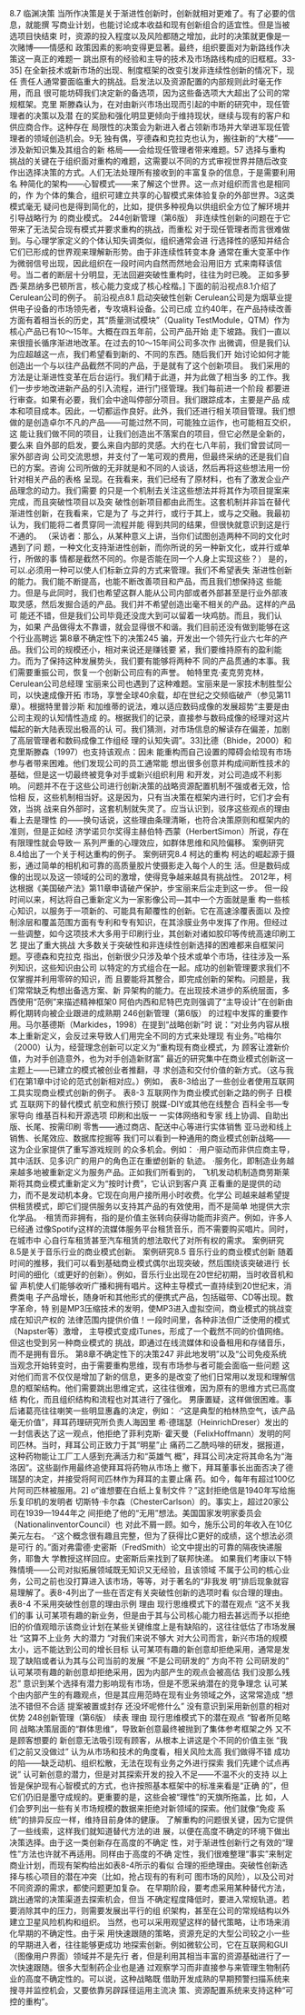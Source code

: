 8.7
临渊决策
当所作决策是关于渐进性创新时，创新就相对更难了。有了必要的信息，就能撰
写商业计划，也能讨论成本收益和现有创新组合的适宜性。但是当被选项目快结束
时，资源的投入程度以及风险都随之增加，此时的决策就更像是一次赌博——情感和
政策因素的影响变得更显著。最终，组织要面对为新路线作决策这一真正的难题一
跳出原有的经验和主导的技术及市场路线构成的旧框框。33-35]
在全新技术或新市场的出现、制度框架的改变引发非连续性创新的情况下，现任
责任人通常要面临重大的挑战。启发法以及资源配置的内部规则此时毫无作用，而且
很可能坊碍我们决定新的备选项，因为这些备选项大大超出了公司的常规框架。克里
斯滕森认为，在对由新兴市场出现而引起的中断的研究中，现任管理者的决策以及潜
在的奖励和强化明显更倾向于维持现状，继续与现有的客户和供应商合作。这种存在
局限性的决策会为新进入者占领新市场并大举进军现任管理者的领域创造机会。9无
独有偶，亨德森和克拉克也认为，搬往新的“大楼”——涉及新知识集及其组合的新
格局——会给现任管理者带来难题。57
选择与重构
挑战的关键在于组织面对重构的难题，这需要以不同的方式审视世界并随后改变
作出选择决策的方式。人们无法处理所有接收到的丰富复杂的信息，于是需要利用名
种简化的架构——心智模式——来了解这个世界。这一点对组织而言也是相同的，作
为个体的集合，组织可建立共享的心智模式来体验复杂的外部世界。3这类模式毫无
疑问也是得到简化的，比如，提供多种视角以供组织全方位了解环境并引导战略行为
的商业模式。
244创新管理（第6版）
非连续性创新的问题在于它带来了无法契合现有模式并要求重构的挑战，而重松
对于现任管理者而言很难做到。与心理学家定义的个体认知失调类似，组织通常会进
行选择性的感知并结合它们已形成的世界观来理解新形势。由于非连续性转变本身
通常在重大变革中作为微弱信号出现，因此组织在一段时间内自然而然地会沿用旧方
式来南释该信号。当二者的断层十分明显，无法回避突破性重构时，往往为时已晚。
正如多萝西·莱昂纳多巴顿所言，核心能力变成了核心栓楷。]
下面的前沿视点8.1介绍了Cerulean公司的例子。
前沿视点8.1
启动突破性创新
Cerulean公司是为烟草业提供电子设备的市场领先者，专攻填料设备。公司已成
立约40年，在产品持续改善方面有着相当长的历史，其“质量测试模块”（Quality
TestModule，QTM）作为核心产品已有10～15年。大概在四五年前，公司产品开始
走下坡路。我们一直以来很擅长循序渐进地改革。在过去的10～15年间公司多次作
出微调，但是我们认为应超越这一点，我们希望看到新的、不同的东西。随后我们开
始讨论如何才能创造出一个与以往产品截然不同的产品，于是就有了这个创新项目。
我们采用的方法是让渐进性变革在后台运行。我们精于此道，并为此做了相当多
的工作。我们一步步地改进新产品的引入流程，进行门径管理。我们每前进一个阶段
都要进行审查。如果有必要，我们会中途叫停部分项目。我们跟踪成本，主要是产品
成本和项目成本。因此，一切都运作良好。此外，我们还进行相关项目管理。我们想
做的是创造卓尔不凡的产品——可能过然不同，可能独立运作，也可能相互交织，这
能让我们做不同的项目，让我们创造出不落案白的项目，但它必然是全新的，要么来
自外部的启发，要么来自内部的灵感。大约在七八年前，我们曾尝试同一家外部咨询
公司交流思想，并支付了一笔可观的费用，但最终采纳的还是我们自已的方案。咨询
公司所做的无非就是和不同的人谈话，然后再将这些想法用一份针对相关产品的表格
呈现。在我看来，我们已经有了原材料，也有了激发企业产品理念的动力。我们需要
的只是一个机制去关注这些想法并将其作为项目提案来完成，而且突破性项目以及突
破性创新项目都由此而生。这套机制并非旨在替代渐进性创新，在我看来，它是为了
与之并行，或行于其上，或与之交融。我最初认为，我们能将二者贯穿同一流程并能
得到共同的结果，但很快就意识到这是行不通的。
（采访者：那么，从某种意义上讲，当你们试图创造两种不同的文化时遇到了问
题，一种文化支持渐进性创新，而你所说的另一种新文化，或并行或单行，所做的事
情都是截然不同的。你是否能在同一个人身上实现这些？）
是的，可以.必须用一种可以使人们标新立异的方式来管理。我们不希望表失
渐进性创新的能力。我们能不断提高，也能不断改善项目和产品，而且我们想保持这
些能力。但是与此同时，我们也希望这群人能从公司内部或者外部甚至是行业外部液
取灵感，然后发掘合适的产品。我们并不希望创造出毫不相关的产品。这样的产品可
能还不错，但是我们公司毕竟还没庞大到可以留着一块鸡肪。而且，我们认为，如果
产品做得太不靠谱，就会显得很不和谐。我们目前还没有做到能够在这个行业高聘远
第8章不确定性下的决策245
骗，开发出一个领先行业六七年的产品。我们公司的规模还小，相对来说还是赚钱要
紧，我们要维持原有的盈利能力。而为了保持这种发展势头，我们要有能够将两种不
同的产品贯通的本事。我们需要重振公司，恢复一个创新公司应有的声誉。
帕特里克·麦克劳克林，Cerulean公司总经理
宝丽来公司也遇到了这种难题。宝丽来是一家技术制胜型公司，以快速成像开拓
市场，享誉全球40余载，却在世纪之交频临破产（参见第11章）。根据特里普沙斯
和加维蒂的说法，难以适应数码成像的发展超势“主要是由公司主观的认知情性造成
的。根据我们的记录，直接参与数码成像的经理对这片幅起的新大陆表现出极高的认
可。我们猜测，对市场信息的解读存在偏差，加剧了高层管理者和数码成像工作组经
理的认知失调”。33]比德（Bhide，2000）和克里斯滕森（1997）也支持该观点：因未
能重构而自己设置的障碍会给现有市场参与者带来困难。他们发现公司的员工通常能
想出很多创意并构成间断性技术的基础，但是这一切最终被竞争对手或新兴组织利用
和开发，对公司造成不利影响。
问题并不在于这些公司进行创新决策的战略资源配置机制不强或者无效，恰恰相
反，这些机制相当好。这是因为，只有当决策在框架内进行时，它们才会有效，当挑
战来自外部时，这套机制就失灵了。应当认识到，驳序这些观点的理由看上去是理性
的——换句话说，这些理由条理清晰，也符合决策原则和框架内的准则，但是正如经
济学诺贝尔奖得主赫伯特·西蒙（HerbertSimon）所说，存在有限理性就会导致一
系列严重的心理效应，如群体思维和风险偏移。
案例研究8.4给出了一个关于柯达重构的例子。
案例研究8.4
柯达的重构
柯达的崛起源于摄影，通过简单的相机和可靠的高质量胶片使摄影走入每个人的生
活。但是数码成像的出现以及这一领域的公司的激增，使得竞争越来越具有挑战性。
2012年，柯达根据《美国破产法》第11章申请破产保护，步宝丽来后尘走到这一步。
但一段时间以来，柯达将自己重新定义为一家影像公司—其中一个方面就是重
构一些核心知识，以服务于一项新的、可能具有颠覆性的创新。它在高速涂覆表面以
及控制涂层和覆盖范围方面有专利和专有知识，在其涂膜业务中发挥了作用。但经过
一些调整，如今这项技术大多用于印刷行业，其创新对诸如胶印等传统高速印刷工艺
提出了重大挑战
大多数关于突破性和非连续性创新选择的困难都来自框架问题。亨德森和克拉克
指出，创新很少只涉及单个技术或单个市场，往往涉及一系列知识，这些知识由公司
以特定的方式组合在一起。成功的创新管理要求我们不仅掌握并利用零碎的知识，而
且要能将其整合，即完成创新的架构。问题是，我们常常缺乏构想出备选方案、新
异架构的能力。在出现技术进步的系统层面，多西使用“范例”来描述精神框架0
阿伯内西和尼特巴克则强调了“主导设计”在创新由孵化期转向被企业跟进的成熟期
246创新管理（第6版）
的过程中发挥的重要作用。马尔基德斯（Markides，1998）在提到“战略创新”时
说：“对业务内容从根本上重新定义，会反过来导致人们用完全不同的方式来处理现
有业务。”哈梅尔（2000）认为，经营理念创新可以定义为“重构现有商业模式，为
顾客让渡新价值，为对手创造意外，也为对手创造新财富”
最近的研究集中在商业模式创新这一主题上——已建立的模式被创业者推翻，寻
求创造和交付价值的新方式。（这与我们在第1章中讨论的范式创新相对应。）例如，
表8-3给出了一些创业者使用互联网工具实现商业模式创新的例子。
表8-3
互联网作为商业模式创新之路的例子
日模式
互联网下的替代模式
航空和旅行预订
脱媒-DIY或其他在线整合
百科全书—专家导向
维基百科和开源选项
印刷和出版一
一实体网络和专家
线上协调、自助出版、长尾、按需印刷
零售——通过商店、配送中心等进行实体销售
亚马逊和线上销售、长尾效应、数据库挖掘等
我们可以看到一种通用的商业模式创新战略——这为企业家提供了重写游戏规则
的众多机会。例如：
·用户驱动而非供应商主导，其中活跃、见多识广的用户的角色正在重塑创新的
轨迹。
·服务化，即制造业务越来越多地被重新定义为服务产品。正如我们所看到的，
飞机发动机制造商劳斯莱斯将其商业模式重新定义为“按时计费”，它认识到客户真
正看重的是提供的动力，而不是发动机本身。它现在向用户接所用小时收费。化学公
司越来越希望提供租赁模式，即它们提供服务以支持其产品的有效使用，而不是简单
地提供大宗化学品。
·租赁而非拥有，指的是价值主张转向获得功能而非资产。例如，许多人已经通
过像Spotify这样的流媒体服务平台租赁音乐，而不需要购买唱片。同时，在城市中
心自行车租赁甚至汽车租赁的想法取代了对所有权的需求。
案例研究8.5是关于音乐行业的商业模式创新。
案例研究8.5
音乐行业的商业模式创新
随着时间的推移，我们可以看到基础商业模式偶尔出现突破，然后围绕该突破进行
长时间的细化（或更好的创新）。例如，音乐行业出现在20世纪初期，当时收音机和留
声机使人们能够收听广播和拥有唱片。这种主导模式一直持续到20世纪末，消费类电
子产品增长，随身听和其他形式的便携式产品，包括磁带、CD等出现。数字革命，特
别是MP3压缩技术的发明，使MP3进入虚拟空间，商业模式的挑战变成在知识产权的
法律范围内提供价值！一段时间里，各种非法但广泛使用的模式（Napster等）激增，
主导模式变成iTunes，形成了一个截然不同的价值网络。但这也受到另一种商业模式的
挑战，即通过在线流媒体和设备租用和存储音乐，而不是拥有音乐。
第8章不确定性下的决策247
非此地发明”以及“公司免疫系统
当观念开始转变时，由于需要重构思维，现有市场参与者可能会面临一些问题
这对他们而言不仅仅是增加了新的信息，更多的是改变了他们日常用以发现和理解信
息的框架结构。他们需要跳出思维定式，这往往很难，因为原有的思维方式已高度结
构化，而且组织结构和流程也对其进行了强化。
男康置疑，这样做很困难。事后诸葛亮往往喇笑一些明显惠鑫的决定，例如：
·“这是典型的柏林热空气，该产品毫无价值”，拜耳药理研究所负责人海因里
希·德瑞瑟（HeinrichDreser）发出的一封信表达了这一观点，他拒绝了菲利克斯·
霍天曼（FelixHoffmann）发明的阿司匹林。当时，拜耳公司正致力于其“明星”止
痛药二乙酰吗啡的研发，据报道，这种药物能让工厂工人感到充满活力和“英雄气
概”，拜耳公司决定将其命名为“海洛因”。这些副作用最终追使拜耳将药物从市场上
撤下，拜耳董事长出面否决了德瑞瑟的决定，并接受将阿司匹林作为拜耳的主要止痛
药。如今，每年有超过100亿片阿司匹林被服用。2]
o“谁想要在白纸上复制文件？”这封拒绝信是1940年写给施乐复印机的发明者
切斯特·卡尔森（ChesterCarlson）的。事实上，超过20家公司在1939—1944年之
间拒绝了他的“无用”想法。美国国家发明家委员会（NationalinventorCouncil）也
对此不屑一顾。如今，施乐公司的年收入在10亿美元左右。
·“这个概念很有趣且完整，但为了获得比C更好的成绩，这个想法必须是可行
的。”面对弗雷德·史密斯（FredSmith）论文中提出的可靠的隔夜快递服务，耶鲁大
学教授这样回应。史密斯后来找到了联邦快递。
如果我们考康以下特殊情境——公司对拟拓展领域既无知识又无经验，且该领域
不属于公司的核心业务，公司之前也没打算进入该市场，等等，对于著名的“非我发
明”排后现象就容易理解了。表8-4列出了一些在否定有关突破性创新的选项时看
似合理的理由。
表8-4
不采用突破性创意的理由示例
理由
现行思维模式下的潜在观点
“这不关我们的事
认可某项有趣的新业务，但是由于其与公司核心能力相去甚远而予以拒绝
旧的价值观暗示该商业计划在某些关键维度上是有缺陷的，这往往低估了市场发展壮
“这算不上业务
大的潜力
“对我们来说不够大
对大公司而言，新兴市场的规模太小，远不能达到公司的增长目标
认可某项有趣的新创意却拒绝采用，通常是发现了缺陷或者认为其与公司当前的发展
“不是公司研发的”
方向不符
公司研发的”
认可某项有趣的新创意却拒绝采用，因为内部产生的观点会被高估
我们没那么残忍”
意识到某个选择有潜力影响现有市场，但是不愿采纳潜在的竞争理念
认可某个由内部产生的有趣观点，但是其应用范時在现有业务领域之外，这常常造成
“想法不错但不合适
提案被置或封存
还没坏呢修什么”
没有意识到采用新创意的相对优势
248创新管理（第6版）
续表
理由
现行思维模式下的潜在观点
“智者所见略同
战略决策层面的“群体思维”，导致新创意最终被抛到了集体参考框架之外
又不是顾客想要的
新创意无法吸引现有顾客，从根本上讲这是个不同的价值主张
“我们之前又没做过”
认为从市场和技术的角度看，相关风险太高
我们做得不错
成功的陷——缺乏动机、组织松散，无法在现有业务之外进行探索
我们先建个试点再说”
认可新创意的潜力，但是对其探索开发的投入不足——不温不火的支持
以上皆是保护现有心智模式的方式，也许按照基本框架中的标准来看是“正确
的”，但它们仍旧是墨守成规的。更重要的是，这些会被“理性”的天旗所拖盖，比
如，人们会罗列出一些有关市场规模的数据来拒绝对新领域的探索。他们就像“免疫
系统”的排异反应一样，维持目前身体的健康。
了解重构的问题很关键，因为它提供了一些线索，这样我们就知道替代方法的进
展，以便在高度不确定的环境下做出决策选择。由于这一类创新存在高度的不确定
性，对于渐进性创新行之有效的“理性”方法也许就不再适用。同样由于高度的不确
定性，我们很难整理“事实”来制定商业计划，而现有架构给出如表8-4所示的看似
合理的拒绝理由。突破性创新选择与核心项目的潜在冲突（比如，抢占现有的有利可
图市场的风险），以及公司对不同资源的需求，都使问题更加复杂。
在早期阶段，要考虑采用某种替代方法，跳出通常的决策渠道去探索机会，但当
不确定程度降低时，要进入常规轨道。若要消除其中的压力，则需要发展出平行的组
织架构，甚至在公司的常规结构以外建立卫星风险机构和组织。
当然，也可以采用观望这样的替代策略，让市场来消化早期的不确定性。由于采
用快速跟随的策略，资源充足的大型公司较之小一些的早期进入者，往往能够更成功
地探索创新。例如微软公司，它在互联网和GUI（图像用户界面）领域并不是先行
者，但是利用其相当丰富的资源基础进行了一次快速跟随。很多大型制药企业也是通
过观察学习而非直接参与来管理生物制药业的高度不确定性的。可以说，这种战略既
借助开发成熟的早期预警扫描系统来搜寻并监控机会，又要依靠另辟踩径运用主流决
策、资源配置系统来支持这种“可控的重构”。
